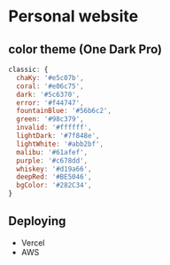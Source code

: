 # Personal website

## color theme (One Dark Pro)

```js
classic: {
  chaKy: '#e5c07b',
  coral: '#e06c75',
  dark: '#5c6370',
  error: '#f44747',
  fountainBlue: '#56b6c2',
  green: '#98c379',
  invalid: '#ffffff',
  lightDark: '#7f848e',
  lightWhite: '#abb2bf',
  malibu: '#61afef',
  purple: '#c678dd',
  whiskey: '#d19a66',
  deepRed: '#BE5046',
  bgColor: '#282C34',
}
```

## Deploying

- Vercel
- AWS

